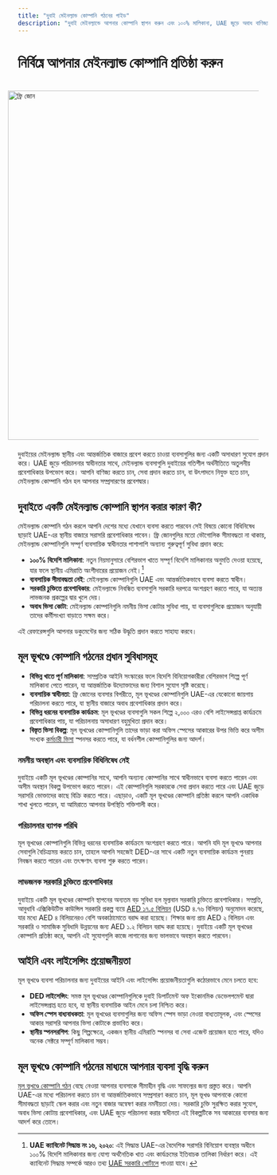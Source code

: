 ```yaml
---
title: "দুবাই মেইনল্যান্ড কোম্পানি গঠনের গাইড"
description: "দুবাই মেইনল্যান্ডে আপনার কোম্পানি স্থাপন করুন এবং ১০০% মালিকানা, UAE জুড়ে অবাধ বাণিজ্য, সরকারি চুক্তিতে প্রবেশাধিকার এবং নমনীয় ভিসা কোটা উপভোগ করুন"
---
```


# নির্বিঘ্নে আপনার মেইনল্যান্ড কোম্পানি প্রতিষ্ঠা করুন

<img src="/img/iStock-635478390.avif" alt="ফ্রি জোন" width="700" align="right" style="padding: 20px" >

দুবাইয়ের মেইনল্যান্ড স্থানীয় এবং আন্তর্জাতিক বাজারে প্রবেশ করতে চাওয়া ব্যবসাগুলির জন্য একটি অসাধারণ সুযোগ প্রদান করে। UAE জুড়ে পরিচালনার স্বাধীনতার সাথে, মেইনল্যান্ড ব্যবসাগুলি দুবাইয়ের গতিশীল অর্থনীতিতে অতুলনীয় প্রবেশাধিকার উপভোগ করে। আপনি বাণিজ্য করতে চান, সেবা প্রদান করতে চান, বা উৎপাদনে নিযুক্ত হতে চান, মেইনল্যান্ড কোম্পানি গঠন হল আপনার সম্প্রসারণের প্রবেশদ্বার।

## দুবাইতে একটি মেইনল্যান্ড কোম্পানি স্থাপন করার কারণ কী?

মেইনল্যান্ড কোম্পানি গঠন করলে আপনি দেশের মধ্যে যেখানে ব্যবসা করতে পারবেন সেই বিষয়ে কোনো বিধিনিষেধ ছাড়াই UAE-এর স্থানীয় বাজারে সরাসরি প্রবেশাধিকার পাবেন। ফ্রি জোনগুলির মতো ভৌগোলিক সীমাবদ্ধতা না থাকায়, মেইনল্যান্ড কোম্পানিগুলি সম্পূর্ণ ব্যবসায়িক স্বাধীনতার পাশাপাশি অন্যান্য গুরুত্বপূর্ণ সুবিধা প্রদান করে:

- **১০০% বিদেশি মালিকানা**: নতুন নিয়মানুসারে বেশিরভাগ খাতে সম্পূর্ণ বিদেশি মালিকানার অনুমতি দেওয়া হয়েছে, যার ফলে স্থানীয় এমিরাতি অংশীদারের প্রয়োজন নেই।[^1]
- **ব্যবসায়িক সীমাবদ্ধতা নেই**: মেইনল্যান্ড কোম্পানিগুলি UAE এবং আন্তর্জাতিকভাবে ব্যবসা করতে স্বাধীন।
- **সরকারি চুক্তিতে প্রবেশাধিকার**: মেইনল্যান্ডে নিবন্ধিত ব্যবসাগুলি সরকারি দরপত্রে অংশগ্রহণ করতে পারে, যা অত্যন্ত লাভজনক প্রকল্পের দ্বার খুলে দেয়।
- **অবাধ ভিসা কোটা**: মেইনল্যান্ড কোম্পানিগুলি নমনীয় ভিসা কোটার সুবিধা পায়, যা ব্যবসাগুলিকে প্রয়োজন অনুযায়ী তাদের কর্মীসংখ্যা বাড়াতে সক্ষম করে।

[^1]: **UAE ক্যাবিনেট সিদ্ধান্ত নং ১৬, ২০২০**: এই সিদ্ধান্ত UAE-এর বৈদেশিক সরাসরি বিনিয়োগ ব্যবস্থার অধীনে ১০০% বিদেশি মালিকানার জন্য যোগ্য অর্থনৈতিক খাত এবং কার্যক্রমের ইতিবাচক তালিকা নির্ধারণ করে। এই ক্যাবিনেট সিদ্ধান্ত সম্পর্কে আরও তথ্য [UAE সরকারি পোর্টালে](https://u.ae/bn/information-and-services/business/doing-business-on-the-mainland/full-foreign-ownership-of-commercial-companies) পাওয়া যাবে।

এই রেফারেন্সগুলি আপনার ডকুমেন্টের জন্য সঠিক উদ্ধৃতি প্রদান করতে সাহায্য করবে।

## মূল ভূখণ্ডে কোম্পানি গঠনের প্রধান সুবিধাসমূহ

- **বিভিন্ন খাতে পূর্ণ মালিকানা**: সাম্প্রতিক আইনি সংস্কারের ফলে বিদেশি বিনিয়োগকারীরা বেশিরভাগ শিল্পে পূর্ণ মালিকানা পেতে পারেন, যা আন্তর্জাতিক উদ্যোক্তাদের জন্য বিশাল সুযোগ সৃষ্টি করেছে।
- **ব্যবসায়িক স্বাধীনতা**: ফ্রি জোনের ব্যবসার বিপরীতে, মূল ভূখণ্ডের কোম্পানিগুলি UAE-এর যেকোনো জায়গায় পরিচালনা করতে পারে, যা স্থানীয় বাজারে অবাধ প্রবেশাধিকার প্রদান করে।
- **বিভিন্ন ধরনের ব্যবসায়িক কার্যক্রম**: মূল ভূখণ্ডের ব্যবসাগুলি সকল শিল্পে ২,০০০ এরও বেশি লাইসেন্সপ্রাপ্ত কার্যক্রমে প্রবেশাধিকার পায়, যা পরিচালনায় অসাধারণ বহুমুখিতা প্রদান করে।
- **বিস্তৃত ভিসা বিকল্প**: মূল ভূখণ্ডের কোম্পানিগুলি তাদের ভাড়া করা অফিস স্পেসের আকারের উপর ভিত্তি করে অসীম সংখ্যক [কর্মচারী ভিসা](./employment-visas) স্পনসর করতে পারে, যা বর্ধনশীল কোম্পানিগুলির জন্য আদর্শ।

### নমনীয় অবস্থান এবং ব্যবসায়িক বিধিনিষেধ নেই

দুবাইয়ে একটি মূল ভূখণ্ডের কোম্পানির সাথে, আপনি অন্যান্য কোম্পানির সাথে স্বাধীনভাবে ব্যবসা করতে পারেন এবং অসীম অবস্থান বিকল্প উপভোগ করতে পারেন। এই কোম্পানিগুলি সরকারকে সেবা প্রদান করতে পারে এবং UAE জুড়ে সরাসরি ভোক্তাদের কাছে বিক্রি করতে পারে। এছাড়াও, একটি মূল ভূখণ্ডের কোম্পানি প্রতিষ্ঠা করলে আপনি একাধিক শাখা খুলতে পারেন, যা আমিরাতে আপনার উপস্থিতি শক্তিশালী করে।

### পরিচালনার ব্যাপক পরিধি

মূল ভূখণ্ডের কোম্পানিগুলি বিভিন্ন ধরনের ব্যবসায়িক কার্যক্রমে অংশগ্রহণ করতে পারে। আপনি যদি মূল ভূখণ্ডে আপনার সেবাগুলি বৈচিত্র্যময় করতে চান, তাহলে আপনি সহজেই DED-এর সাথে একটি নতুন ব্যবসায়িক কার্যক্রম পুনরায় নিবন্ধন করতে পারেন এবং তৎক্ষণাৎ ব্যবসা শুরু করতে পারেন।

### লাভজনক সরকারি চুক্তিতে প্রবেশাধিকার

দুবাইয়ে একটি মূল ভূখণ্ডের কোম্পানি স্থাপনের অন্যতম বড় সুবিধা হল মূল্যবান সরকারি চুক্তিতে প্রবেশাধিকার। সম্প্রতি, আবুধাবি এক্সিকিউটিভ কাউন্সিল সরকারি প্রকল্প ব্যয়ে [AED ১৭.৫ বিলিয়ন](https://gulfnews.com/going-out/society/executive-council-approves-projects-worth-dh175b-1.1643027) (USD ৪.৭৬ বিলিয়ন) অনুমোদন করেছে, যার মধ্যে AED ৪ বিলিয়নেরও বেশি অবকাঠামোতে বরাদ্দ করা হয়েছে। শিক্ষার জন্য প্রায় AED ২ বিলিয়ন এবং সরকারি ও সামাজিক সুবিধাদি উন্নয়নের জন্য AED ১.২ বিলিয়ন বরাদ্দ করা হয়েছে। দুবাইয়ে একটি মূল ভূখণ্ডের কোম্পানি প্রতিষ্ঠা করে, আপনি এই সুযোগগুলি কাজে লাগানোর জন্য ভালভাবে অবস্থান করতে পারবেন।

## আইনি এবং লাইসেন্সিং প্রয়োজনীয়তা

মূল ভূখণ্ডে ব্যবসা পরিচালনার জন্য দুবাইয়ের আইনি এবং লাইসেন্সিং প্রয়োজনীয়তাগুলি কঠোরভাবে মেনে চলতে হবে:

- **DED লাইসেন্সিং**: সমস্ত মূল ভূখণ্ডের কোম্পানিগুলিকে দুবাই ডিপার্টমেন্ট অফ ইকোনমিক ডেভেলপমেন্ট দ্বারা লাইসেন্সপ্রাপ্ত হতে হবে, যা স্থানীয় ব্যবসায়িক আইন মেনে চলা নিশ্চিত করে।
- **অফিস স্পেস বাধ্যবাধকতা**: মূল ভূখণ্ডের ব্যবসাগুলির জন্য অফিস স্পেস ভাড়া নেওয়া বাধ্যতামূলক, এবং স্পেসের আকার সরাসরি আপনার ভিসা কোটাকে প্রভাবিত করে।
- **স্থানীয় স্পনসরশিপ**: কিছু শিল্পক্ষেত্রে, একজন স্থানীয় এমিরাতি স্পনসর বা সেবা এজেন্ট প্রয়োজন হতে পারে, যদিও অনেক সেক্টরে সম্পূর্ণ মালিকানা সম্ভব।

## মূল ভূখণ্ডে কোম্পানি গঠনের মাধ্যমে আপনার ব্যবসা বৃদ্ধি করুন

[মূল ভূখণ্ডে কোম্পানি গঠন](./insights/incorporation-steps#uae-mainland-setup) বেছে নেওয়া আপনার ব্যবসাকে সীমাহীন বৃদ্ধি এবং সাফল্যের জন্য প্রস্তুত করে। আপনি UAE-এর মধ্যে পরিচালনা করতে চান বা আন্তর্জাতিকভাবে সম্প্রসারণ করতে চান, মূল ভূখণ্ড আপনাকে কোনো সীমাবদ্ধতা ছাড়াই স্কেল করার এবং নতুন বাজার অন্বেষণ করার নমনীয়তা দেয়। সরকারি চুক্তি সুরক্ষিত করার সুযোগ, অবাধ ভিসা কোটায় প্রবেশাধিকার, এবং UAE জুড়ে পরিচালনা করার স্বাধীনতা এই বিকল্পটিকে সব আকারের ব্যবসার জন্য আদর্শ করে তোলে।
